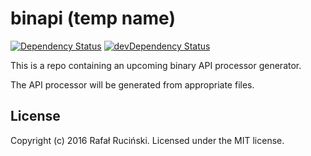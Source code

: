 # binapi (temp name)

[![Dependency Status](https://david-dm.org/fatfisz/binapi.svg)](https://david-dm.org/fatfisz/binapi)
[![devDependency Status](https://david-dm.org/fatfisz/binapi/dev-status.svg)](https://david-dm.org/fatfisz/binapi#info=devDependencies)

This is a repo containing an upcoming binary API processor generator.

The API processor will be generated from appropriate files.

## License

Copyright (c) 2016 Rafał Ruciński. Licensed under the MIT license.
